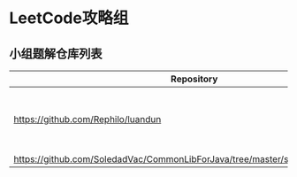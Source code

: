# LeetCode攻略组

## 小组题解仓库列表

| Repository | Owner | Language | Blog |
| --- | --- | --- | --- |
| <https://github.com/Rephilo/luandun> | [Rephilo](https://github.com/Rephilo) | JAVA, python, Scala大概率写不出来 |  |
| <https://github.com/SoledadVac/CommonLibForJava/tree/master/src/test/java/leetcode> | [liuhuichao](https://github.com/SoledadVac/CommonLibForJava/tree/master/src/test/java/leetcode) | JAVA |  |
